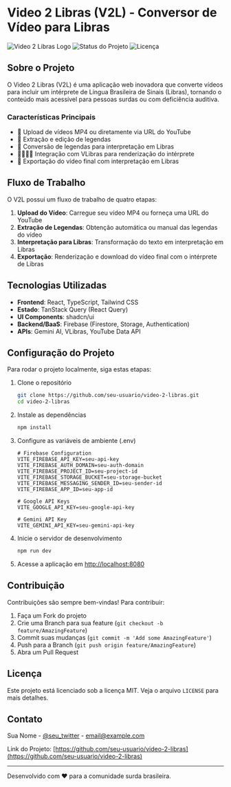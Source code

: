 
# Video 2 Libras (V2L) - Conversor de Vídeo para Libras

![Video 2 Libras Logo](https://img.shields.io/badge/V2L-Video%202%20Libras-blue)
![Status do Projeto](https://img.shields.io/badge/status-em%20desenvolvimento-yellow)
![Licença](https://img.shields.io/badge/licença-MIT-green)

## Sobre o Projeto

O Video 2 Libras (V2L) é uma aplicação web inovadora que converte vídeos para incluir um intérprete de Língua Brasileira de Sinais (Libras), tornando o conteúdo mais acessível para pessoas surdas ou com deficiência auditiva.

### Características Principais

- 🎥 Upload de vídeos MP4 ou diretamente via URL do YouTube
- 📝 Extração e edição de legendas
- 🔄 Conversão de legendas para interpretação em Libras
- 👨‍👩‍👧‍👦 Integração com VLibras para renderização do intérprete
- 💾 Exportação do vídeo final com interpretação em Libras

## Fluxo de Trabalho

O V2L possui um fluxo de trabalho de quatro etapas:

1. **Upload do Vídeo**: Carregue seu vídeo MP4 ou forneça uma URL do YouTube
2. **Extração de Legendas**: Obtenção automática ou manual das legendas do vídeo
3. **Interpretação para Libras**: Transformação do texto em interpretação em Libras
4. **Exportação**: Renderização e download do vídeo final com o intérprete de Libras

## Tecnologias Utilizadas

- **Frontend**: React, TypeScript, Tailwind CSS
- **Estado**: TanStack Query (React Query)
- **UI Components**: shadcn/ui
- **Backend/BaaS**: Firebase (Firestore, Storage, Authentication)
- **APIs**: Gemini AI, VLibras, YouTube Data API

## Configuração do Projeto

Para rodar o projeto localmente, siga estas etapas:

1. Clone o repositório
   ```bash
   git clone https://github.com/seu-usuario/video-2-libras.git
   cd video-2-libras
   ```

2. Instale as dependências
   ```bash
   npm install
   ```

3. Configure as variáveis de ambiente (.env)
   ```
   # Firebase Configuration
   VITE_FIREBASE_API_KEY=seu-api-key
   VITE_FIREBASE_AUTH_DOMAIN=seu-auth-domain
   VITE_FIREBASE_PROJECT_ID=seu-project-id
   VITE_FIREBASE_STORAGE_BUCKET=seu-storage-bucket
   VITE_FIREBASE_MESSAGING_SENDER_ID=seu-sender-id
   VITE_FIREBASE_APP_ID=seu-app-id

   # Google API Keys
   VITE_GOOGLE_API_KEY=seu-google-api-key

   # Gemini API Key
   VITE_GEMINI_API_KEY=seu-gemini-api-key
   ```

4. Inicie o servidor de desenvolvimento
   ```bash
   npm run dev
   ```

5. Acesse a aplicação em [http://localhost:8080](http://localhost:8080)

## Contribuição

Contribuições são sempre bem-vindas! Para contribuir:

1. Faça um Fork do projeto
2. Crie uma Branch para sua feature (`git checkout -b feature/AmazingFeature`)
3. Commit suas mudanças (`git commit -m 'Add some AmazingFeature'`)
4. Push para a Branch (`git push origin feature/AmazingFeature`)
5. Abra um Pull Request

## Licença

Este projeto está licenciado sob a licença MIT. Veja o arquivo `LICENSE` para mais detalhes.

## Contato

Sua Nome - [@seu_twitter](https://twitter.com/seu_twitter) - email@example.com

Link do Projeto: [https://github.com/seu-usuario/video-2-libras](https://github.com/seu-usuario/video-2-libras)

---

Desenvolvido com ❤️ para a comunidade surda brasileira.
